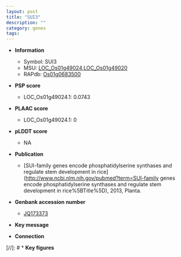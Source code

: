 ```yaml
---
layout: post
title: "SUI3"
description: ""
category: genes
tags: 
---
```


* **Information**  
    + Symbol: SUI3  
    + MSU: [LOC_Os01g49024](http://rice.plantbiology.msu.edu/cgi-bin/ORF_infopage.cgi?orf=LOC_Os01g49024),[LOC_Os01g49020](http://rice.plantbiology.msu.edu/cgi-bin/ORF_infopage.cgi?orf=LOC_Os01g49020)  
    + RAPdb: [Os01g0683500](http://rapdb.dna.affrc.go.jp/viewer/gbrowse_details/irgsp1?name=Os01g0683500)  

* **PSP score**  
    + LOC_Os01g49024.1: 0.0743 

* **PLAAC score**  
    + LOC_Os01g49024.1: 0 

* **pLDDT score**
    + NA


* **Publication**  
    + [SUI-family genes encode phosphatidylserine synthases and regulate stem development in rice](http://www.ncbi.nlm.nih.gov/pubmed?term=SUI-family genes encode phosphatidylserine synthases and regulate stem development in rice%5BTitle%5D), 2013, Planta.

* **Genbank accession number**  
    + [JQ173373](http://www.ncbi.nlm.nih.gov/nuccore/JQ173373)

* **Key message**  

* **Connection**  

[//]: # * **Key figures**  


